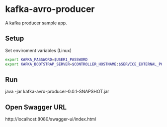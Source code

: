 # kafka-avro-producer

A kafka producer sample app.

## Setup

Set enviroment variables (Linux)
```bash
export KAFKA_PASSWORD=$USER1_PASSWORD
export KAFKA_BOOTSTRAP_SERVER=$CONTROLLER_HOSTNAME:$SERVICE_EXTERNAL_PORT
```
## Run

java -jar kafka-avro-producer-0.0.1-SNAPSHOT.jar

## Open Swagger URL

http://localhost:8080/swagger-ui/index.html
